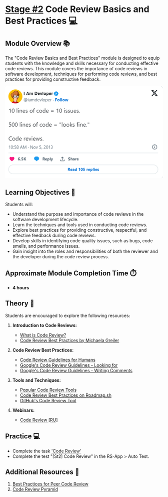 # [Stage #2](../../) Code Review Basics and Best Practices 💻

## Module Overview 📚

The "Code Review Basics and Best Practices" module is designed to equip students with the knowledge and skills necessary for conducting effective code reviews. This module covers the importance of code reviews in software development, techniques for performing code reviews, and best practices for providing constructive feedback.

![alt text](image.png)

## Learning Objectives 🎯

Students will:

- Understand the purpose and importance of code reviews in the software development lifecycle.
- Learn the techniques and tools used in conducting code reviews.
- Explore best practices for providing constructive, respectful, and effective feedback during code reviews.
- Develop skills in identifying code quality issues, such as bugs, code smells, and performance issues.
- Gain insight into the roles and responsibilities of both the reviewer and the developer during the code review process.

## Approximate Module Completion Time ⏱️

- **4 hours**

## Theory 📖

Students are encouraged to explore the following resources:

1. **Introduction to Code Reviews:**

   - [What is Code Review?](https://www.atlassian.com/agile/software-development/code-reviews)
   - [Code Review Best Practices by Michaela Greiler](https://www.michaelagreiler.com/code-review-best-practices/)

2. **Code Review Best Practices:**

   - [Code Review Guidelines for Humans](https://mtlynch.io/human-code-reviews-1/)
   - [Google's Code Review Guidelines - Looking for](https://google.github.io/eng-practices/review/reviewer/looking-for.html)
   - [Google's Code Review Guidelines - Writing Comments](https://google.github.io/eng-practices/review/reviewer/comments.html)

3. **Tools and Techniques:**

   - [Popular Code Review Tools](https://www.softwaretestinghelp.com/code-review-tools/)
   - [Code Review Best Practices on Roadmap.sh](https://roadmap.sh/best-practices/code-review)
   - [GitHub's Code Review Tool](https://github.com/features/code-review/)

4. **Webinars:**

   - [Code Review [RU]](https://www.youtube.com/watch?v=lRtUJFuIyv0)

## Practice 💻

- Complete the task ['Code Review'](https://github.com/rolling-scopes-school/tasks/tree/master/stage2/tasks/code-review)
- Complete the test "[St2] Code Review" in the RS-App > Auto Test.

## Additional Resources 📘

1. [Best Practices for Peer Code Review](https://smartbear.com/learn/code-review/best-practices-for-peer-code-review/)
2. [Code Review Pyramid](https://www.morling.dev/blog/the-code-review-pyramid/)
